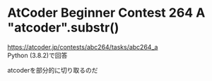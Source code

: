 # AtCoder Beginner Contest 264 A "atcoder".substr()  
https://atcoder.jp/contests/abc264/tasks/abc264_a  
Python (3.8.2)で回答  

atcoderを部分的に切り取るのだ

